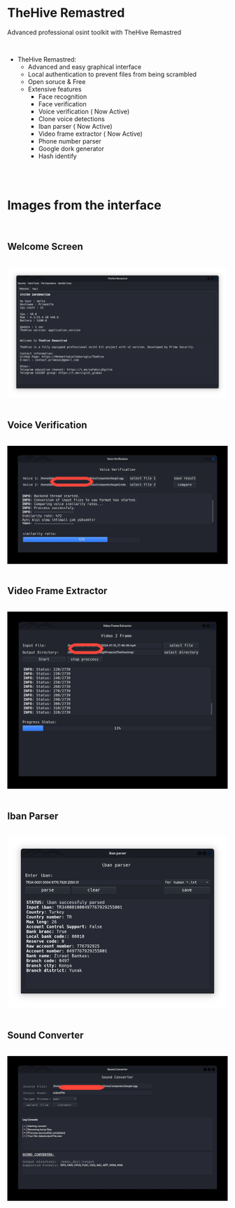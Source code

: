<h1 aling=center>TheHive Remastred</h1>
<p>Advanced professional osint toolkit with TheHive Remastred</p><br>


- TheHive Remastred:
    - Advanced and easy graphical interface
    - Local authentication to prevent files from being scrambled
    - Open soruce & Free
    - Extensive features
        - Face recognition
        - Face verification
        - Voice verification ( Now Active)
        - Clone voice detections
        - Iban parser ( Now Active)
        - Video frame extractor ( Now Active)
        - Phone number parser
        - Google dork generator
        - Hash identify

<br>
<br>
<h1>Images from the interface</h1>

<br>

## Welcome Screen

<br>

<img src="./img/welcomeScreen.png">

<br>
<br>

## Voice Verification

<br>

<img src="./img/voiceVerification.png">

<br>
<br>

## Video Frame Extractor

<br>
<img src="./img/video2frame.png">


<br>
<br>

## Iban Parser

<br>
<img src="./img/ibanParserGUI.png">
<br>
<br>


## Sound Converter 

<br>

<img src="./img/soundConverter.png">






